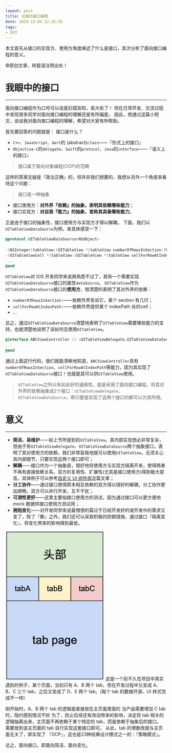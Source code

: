 ```yaml
---
layout: post
title: 论面向接口编程
date: 2019-12-04 22:25:55
tags:
- 设计
---
```

本文首先从接口的实现方、使用方角度阐述了什么是接口，其次分析了面向接口编程的意义。
<!--more-->
©原创文章，转载请注明出处！

# 我眼中的接口
_________________
面向接口编程作为口号可以说是妇孺皆知，臭大街了！
但在日常开发、交流过程中发现很多同学对面向接口编程的理解还是有所偏差。
因此，想通过这篇小短文，谈谈我对面向接口编程的理解，希望对大家有所帮助。

首先要回答的问题就是：
接口是什么？
+ `C++`、`JavaScript`、`dart`的 (abstract)`class`——『形式上的接口』
+ `Objective-C`的`delegate`、`Swift`的`protocol`、`Java`的`interface`——『语义上的接口』

> 接口属于面向对象编程(OOP)的范畴

这样的答案无疑是『政治正确』的，但并非我们想要的，我想从另外一个角度来看待这个问题：
> 接口是一种抽象

+ 接口使用方：**对外界『依赖』的抽象，表明其依赖哪些能力**；
+ 接口实现方：**对自我『能力』的抽象，宣称其具备哪些能力**。

正是由于接口的抽象性，接口使用方与实现方才得以解耦。
下面，我们以`UITableViewDataSource`为例，来具体感受一下：
```mm
@protocol UITableViewDataSource<NSObject>

-(NSInteger)tableView:(UITableView *)tableView numberOfRowsInSection:(NSInteger)section;
-(UITableViewCell *)tableView:(UITableView *)tableView cellForRowAtIndexPath:(NSIndexPath *)indexPath;
...
@end
```
`UITableView`对 iOS 开发同学来说再熟悉不过了，其有一个需要实现`UITableViewDataSource`接口的属性`dataSource`。
`UITableView`作为`UITableViewDataSource`接口的**使用方**，很清楚的表明了其对外界的依赖：
+ `numberOfRowsInSection:`——依赖外界告诉它，某个 section 有几行；
+ `cellForRowAtIndexPath:`——依赖外界提供某个 indexPath 处的cell；
+ ...

总之，通过`UITableViewDataSource`清楚地表明了`UITableView`需要哪些能力的支持，也就清楚地说明了该如何去使用`UITableView`。

```mm
@interface ABCViewController () <UITableViewDelegate,UITableViewDataSource>
...
@end
```

通过上面这行代码，我们就能清晰地知道，`ABCViewController`具有`numberOfRowsInSection`、`cellForRowAtIndexPath`等能力，因为其实现了`UITableViewDataSource`接口！也就是其可以供`UITableView`使用。
> `UITableView`之所以有如此好的通用性，就是采用了面向接口编程，将其对外界的依赖抽象成2个接口：`UITableViewDelegate`、`UITableViewDataSource`，即只要是实现了这两个接口的都可以为其所用。

# 意义
_________________
+ **简洁、易维护**——如上节所提到的`UITableView`，其内部实现想必非常复杂，但由于有`UITableViewDelegate`、`UITableViewDataSource`两个抽象接口，表明了其对使用方的依赖，我们非常容易地就可以使用`UITableView`，无须关心其内部细节，只要实现这两个接口即可；
+ **解耦**——接口作为一个抽象层，很好地将使用方与实现方隔离开来，使得两者不再有直接依赖关系，双方的复用性、扩展性(尤其是接口使用方)得到极大提高，具体例子可以参考[自定义 UI 组件库](https://zxfcumtcs.github.io/2017/03/04/CustomUIControls/)这篇文章；
+ **分工协作**——通过接口使得原本相互依赖的双方得以很好的解耦，分工协作更加顺畅，双方可以并行开发，互不干扰；
+ **可测性更好**——这里主要指接口使用方的测试，因为通过接口可以更方便地 mock 数据供接口使用方测试用；
+ **拥抱变化**——对开发同学来说最憎恨的莫过于已经开发好的或开发中的需求又变了，除了『撕』之外，我们还可以采取积极的防御措施，通过接口『隔离变化』，将变化带来的影响降到最低。

![](/img/tab_page.png)
这是一个前不久在项目中真实遇到的例子，某个页面，当初只有 A、B 两个 tab，但在开发过程中又变成 A、B、C 三个 tab，之后又变成了 D、E 两个 tab。(每个 tab 的数据开源、UI 样式完成不一样)

刚开始时，A、B 两个 tab 的逻辑是直接放在主页面里面的
当产品需要增加 C tab 时，隐约感到情况不妙
为了，防止后续还有改动带来的影响，决定将 tab 相关的逻辑抽离出来，主页面不再依赖于某个特定的 tab，而是依赖于抽象后的接口。
需要放到该主页面的 tab 自行实现这套接口即可。
从此，tab 的增删改就与主页面无关了，即实现了 『OCP』，这也是23种经典设计模式之一的：『策略模式』。

总之，面向接口，即面向简洁、面向变化。